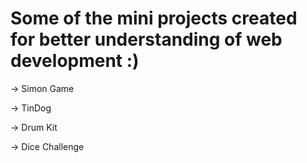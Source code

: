 # Some of the mini projects created for better understanding of web development :)
-> Simon Game

-> TinDog

-> Drum Kit

-> Dice Challenge
